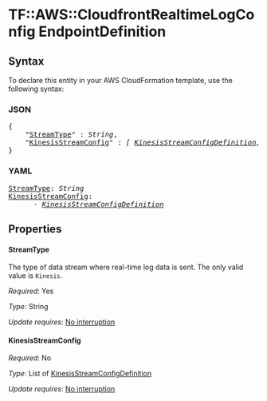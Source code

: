 # TF::AWS::CloudfrontRealtimeLogConfig EndpointDefinition

## Syntax

To declare this entity in your AWS CloudFormation template, use the following syntax:

### JSON

<pre>
{
    "<a href="#streamtype" title="StreamType">StreamType</a>" : <i>String</i>,
    "<a href="#kinesisstreamconfig" title="KinesisStreamConfig">KinesisStreamConfig</a>" : <i>[ <a href="kinesisstreamconfigdefinition.md">KinesisStreamConfigDefinition</a>, ... ]</i>
}
</pre>

### YAML

<pre>
<a href="#streamtype" title="StreamType">StreamType</a>: <i>String</i>
<a href="#kinesisstreamconfig" title="KinesisStreamConfig">KinesisStreamConfig</a>: <i>
      - <a href="kinesisstreamconfigdefinition.md">KinesisStreamConfigDefinition</a></i>
</pre>

## Properties

#### StreamType

The type of data stream where real-time log data is sent. The only valid value is `Kinesis`.

_Required_: Yes

_Type_: String

_Update requires_: [No interruption](https://docs.aws.amazon.com/AWSCloudFormation/latest/UserGuide/using-cfn-updating-stacks-update-behaviors.html#update-no-interrupt)

#### KinesisStreamConfig

_Required_: No

_Type_: List of <a href="kinesisstreamconfigdefinition.md">KinesisStreamConfigDefinition</a>

_Update requires_: [No interruption](https://docs.aws.amazon.com/AWSCloudFormation/latest/UserGuide/using-cfn-updating-stacks-update-behaviors.html#update-no-interrupt)

